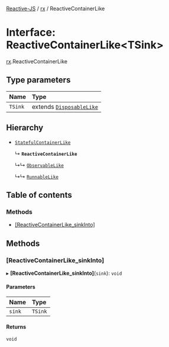 [Reactive-JS](../README.md) / [rx](../modules/rx.md) / ReactiveContainerLike

# Interface: ReactiveContainerLike<TSink\>

[rx](../modules/rx.md).ReactiveContainerLike

## Type parameters

| Name | Type |
| :------ | :------ |
| `TSink` | extends [`DisposableLike`](util.DisposableLike.md) |

## Hierarchy

- [`StatefulContainerLike`](containers.StatefulContainerLike.md)

  ↳ **`ReactiveContainerLike`**

  ↳↳ [`ObservableLike`](rx.ObservableLike.md)

  ↳↳ [`RunnableLike`](rx.RunnableLike.md)

## Table of contents

### Methods

- [[ReactiveContainerLike\_sinkInto]](rx.ReactiveContainerLike.md#[reactivecontainerlike_sinkinto])

## Methods

### [ReactiveContainerLike\_sinkInto]

▸ **[ReactiveContainerLike_sinkInto]**(`sink`): `void`

#### Parameters

| Name | Type |
| :------ | :------ |
| `sink` | `TSink` |

#### Returns

`void`
